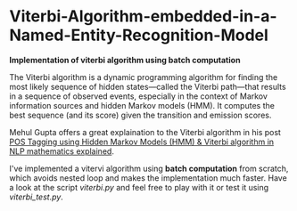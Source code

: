 # Viterbi-Algorithm-embedded-in-a-Named-Entity-Recognition-Model
**Implementation of viterbi algorithm using batch computation**

The Viterbi algorithm is a dynamic programming algorithm for finding the most likely sequence of hidden states—called the Viterbi path—that results in a sequence of observed events, especially in the context of Markov information sources and hidden Markov models (HMM). It computes the best sequence (and its score) given the transition and emission scores.

Mehul Gupta offers a great explaination to the Viterbi algorithm in his post <a href="https://medium.com/data-science-in-your-pocket/pos-tagging-using-hidden-markov-models-hmm-viterbi-algorithm-in-nlp-mathematics-explained-d43ca89347c4">POS Tagging using Hidden Markov Models (HMM) & Viterbi algorithm in NLP mathematics explained</a>.

I've implemented a vitervi algorithm using **batch computation** from scratch, which avoids nested loop and makes the implementation much faster. Have a look at the script <em>viterbi.py</em> and feel free to play with it or test it using <em>viterbi_test.py</em>. 
